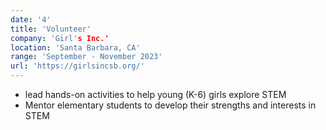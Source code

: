 ```yaml
---
date: '4'
title: 'Volunteer'
company: 'Girl's Inc.'
location: 'Santa Barbara, CA'
range: 'September - November 2023'
url: 'https://girlsincsb.org/'
---
```


- lead hands-on activities to help young (K-6) girls explore STEM
- Mentor elementary students to develop their strengths and interests in STEM

